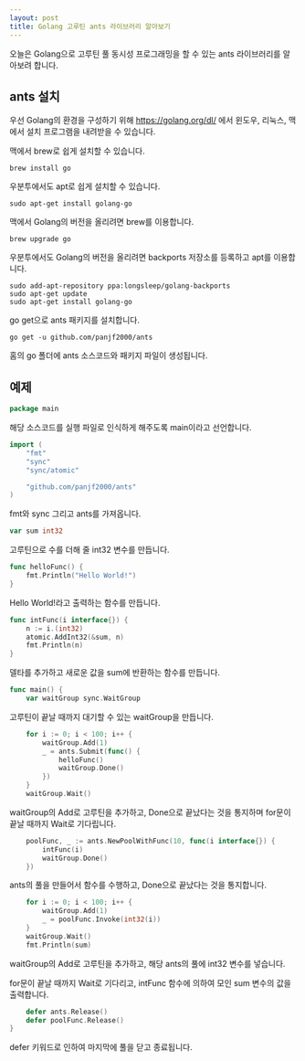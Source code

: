```yaml
---
layout: post
title: Golang 고루틴 ants 라이브러리 알아보기
---
```


오늘은 Golang으로 고루틴 풀 동시성 프로그래밍을 할 수 있는 ants 라이브러리를 알아보려 합니다.

## ants 설치

우선 Golang의 환경을 구성하기 위해 https://golang.org/dl/ 에서 윈도우, 리눅스, 맥에서 설치 프로그램을 내려받을 수 있습니다.

맥에서 brew로 쉽게 설치할 수 있습니다.

```
brew install go
```

우분투에서도 apt로 쉽게 설치할 수 있습니다.

```
sudo apt-get install golang-go
```

맥에서 Golang의 버전을 올리려면 brew를 이용합니다.

```
brew upgrade go
```

우분투에서도 Golang의 버전을 올리려면 backports 저장소를 등록하고 apt를 이용합니다.

```
sudo add-apt-repository ppa:longsleep/golang-backports
sudo apt-get update
sudo apt-get install golang-go
```

go get으로 ants 패키지를 설치합니다.

```
go get -u github.com/panjf2000/ants
```

홈의 go 폴더에 ants 소스코드와 패키지 파일이 생성됩니다.

## 예제

```go
package main
```

해당 소스코드를 실행 파일로 인식하게 해주도록 main이라고 선언합니다.

```go
import (
	"fmt"
	"sync"
	"sync/atomic"

	"github.com/panjf2000/ants"
)
```

fmt와 sync 그리고 ants를 가져옵니다.

```go
var sum int32
```

고루틴으로 수를 더해 줄 int32 변수를 만듭니다.

```go
func helloFunc() {
	fmt.Println("Hello World!")
}
```

Hello World!라고 출력하는 함수를 만듭니다.

```go
func intFunc(i interface{}) {
	n := i.(int32)
	atomic.AddInt32(&sum, n)
	fmt.Println(n)
}
```

델타를 추가하고 새로운 값을 sum에 반환하는 함수를 만듭니다.

```go
func main() {
	var waitGroup sync.WaitGroup
```

고루틴이 끝날 때까지 대기할 수 있는 waitGroup을 만듭니다.

```go
	for i := 0; i < 100; i++ {
		waitGroup.Add(1)
		_ = ants.Submit(func() {
			helloFunc()
			waitGroup.Done()
		})
	}
	waitGroup.Wait()
```

waitGroup의 Add로 고루틴을 추가하고, Done으로 끝났다는 것을 통지하며 for문이 끝날 때까지 Wait로 기다립니다.

```go
	poolFunc, _ := ants.NewPoolWithFunc(10, func(i interface{}) {
		intFunc(i)
		waitGroup.Done()
	})
```

ants의 풀을 만들어서 함수를 수행하고, Done으로 끝났다는 것을 통지합니다.

```go
	for i := 0; i < 100; i++ {
		waitGroup.Add(1)
		_ = poolFunc.Invoke(int32(i))
	}
	waitGroup.Wait()
	fmt.Println(sum)
```

waitGroup의 Add로 고루틴을 추가하고, 해당 ants의 풀에 int32 변수를 넣습니다.

for문이 끝날 때까지 Wait로 기다리고, intFunc 함수에 의하여 모인 sum 변수의 값을 출력합니다.

```go
	defer ants.Release()
	defer poolFunc.Release()
}
```

defer 키워드로 인하여 마지막에 풀을 닫고 종료됩니다.